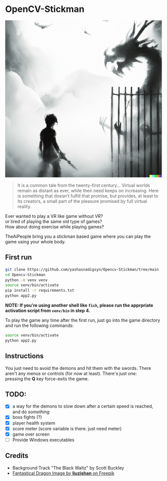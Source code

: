 # OpenCV-Stickman

![cover](./Assets/other/cover.png)

> It is a common tale from the twenty-first century...
> Virtual worlds remain as distant as ever, while their need keeps on increasing.
> Here is something that doesn't fulfill that promise, but provides, at least to its creators,
> a small part of the pleasure promised by full virtual reality.

Ever wanted to play a VR like game without VR?  
or tired of playing the same old type of games?  
How about doing exercise while playing games?  

TheAiPeople bring you a stickman based game where you can play the game using your whole body.  


## First run
```bash
git clone https://github.com/yashasnadigsyn/Opencv-Stickman/tree/main
cd Opencv-Stickman
python -m venv venv
source venv/bin/activate
pip install -r requirements.txt
python app2.py
```

**NOTE: If you're using another shell like `fish`, please run the apprpriate activation script from `venv/bin` in step 4.**

To play the game any time after the first run, just go into the game directory and run the following commands:
```bash
source venv/bin/activate
python app2.py
```

## Instructions
You just need to avoid the demons and hit them with the swords. There aren't any menus or controls (for now at least). There's just one:  
pressing the **Q** key force-exits the game.

## TODO:
- [x] a way for the demons to slow down after a certain speed is reached, and do _something_
- [x] boss fights (?)
- [x] player health system
- [x] score meter (score variable is there. just need meter)
- [x] game over screen
- [ ] Provide Windows executables

## Credits
- Background Track "The Black Waltz" by Scott Buckley
- [Fantastical Dragon Image by **liuzishan** on Freepik](https://www.freepik.com/free-photo/fantastic-illustration-ancient-chinese-themes_14541139.htm#query=monster&position=25&from_view=search&track=sph)
